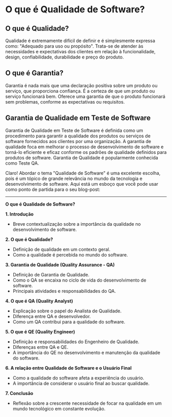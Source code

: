 # O que é Qualidade de Software?

## O que é Qualidade?

Qualidade é extremamente difícil de definir e é simplesmente expressa como: "Adequado para uso ou propósito". Trata-se de atender às necessidades e expectativas dos clientes em relação à funcionalidade, design, confiabilidade, durabilidade e preço do produto.

## O que é Garantia?

Garantia é nada mais que uma declaração positiva sobre um produto ou serviço, que proporciona confiança. É a certeza de que um produto ou serviço funcionará bem. Oferece uma garantia de que o produto funcionará sem problemas, conforme as expectativas ou requisitos.

## Garantia de Qualidade em Teste de Software

Garantia de Qualidade em Teste de Software é definida como um procedimento para garantir a qualidade dos produtos ou serviços de software fornecidos aos clientes por uma organização. A garantia de qualidade foca em melhorar o processo de desenvolvimento de software e torná-lo eficiente e eficaz conforme os padrões de qualidade definidos para produtos de software. Garantia de Qualidade é popularmente conhecida como Teste QA.

Claro! Abordar o tema "Qualidade de Software" é uma excelente escolha, pois é um tópico de grande relevância no mundo da tecnologia e desenvolvimento de software. Aqui está um esboço que você pode usar como ponto de partida para o seu blog-post:

---

**O que é Qualidade de Software?**

**1. Introdução**
- Breve contextualização sobre a importância da qualidade no desenvolvimento de software.

**2. O que é Qualidade?**
- Definição de qualidade em um contexto geral.
- Como a qualidade é percebida no mundo do software.

**3. Garantia de Qualidade (Quality Assurance - QA)**
- Definição de Garantia de Qualidade.
- Como o QA se encaixa no ciclo de vida do desenvolvimento de software.
- Principais atividades e responsabilidades do QA.

**4. O que é QA (Quality Analyst)**
- Explicação sobre o papel do Analista de Qualidade.
- Diferença entre QA e desenvolvedor.
- Como um QA contribui para a qualidade do software.

**5. O que é QE (Quality Engineer)**
- Definição e responsabilidades do Engenheiro de Qualidade.
- Diferenças entre QA e QE.
- A importância do QE no desenvolvimento e manutenção da qualidade do software.

**6. A relação entre Qualidade de Software e o Usuário Final**
- Como a qualidade do software afeta a experiência do usuário.
- A importância de considerar o usuário final ao buscar qualidade.

**7. Conclusão**
- Reflexão sobre a crescente necessidade de focar na qualidade em um mundo tecnológico em constante evolução.